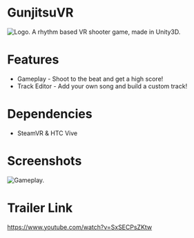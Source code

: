 # GunjitsuVR

![Logo.](http://www.hau5.ca/img/portfolio/gunjitsu/gunjitsu4.jpg "Logo")
A rhythm based VR shooter game, made in Unity3D.

# Features
* Gameplay - Shoot to the beat and get a high score!
* Track Editor - Add your own song and build a custom track!

# Dependencies
* SteamVR & HTC Vive

# Screenshots
![Gameplay.](http://www.hau5.ca/img/portfolio/gunjitsu/gunjitsu2.jpg "Gameplay")

# Trailer Link

https://www.youtube.com/watch?v=SxSECPsZKtw
